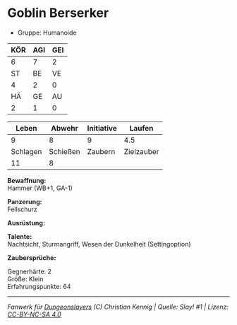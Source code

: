 # Goblin Berserker  
- Gruppe: Humanoide  

| KÖR | AGI | GEI |  
| --- | --- | --- |  
| 6   | 7   | 2   |
| ST  | BE  | VE  |  
| 4   | 2   | 0   |
| HÄ  | GE  | AU  |  
| 2   | 1   | 0   |


| Leben    | Abwehr   | Initiative | Laufen     |
| -------- | -------- | ---------- | ---------- |
| 9        | 8        | 9          | 4.5        |
| Schlagen | Schießen | Zaubern    | Zielzauber |
| 11       | 8        |            |            |

**Bewaffnung:**  
Hammer (WB+1, GA-1)

**Panzerung:**  
Fellschurz

**Ausrüstung:**  


**Talente:**  
Nachtsicht, Sturmangriff, Wesen der Dunkelheit (Settingoption)

**Zaubersprüche:**  


Gegnerhärte: 2  
Größe: Klein  
Erfahrungspunkte: 64  



___
*Fanwerk für [Dungeonslayers](https://www.dungeonslayers.net/) (C) Christian Kennig | Quelle: Slay! #1 | Lizenz: [CC-BY-NC-SA 4.0](https://creativecommons.org/licenses/by-nc-sa/4.0/deed.de)*